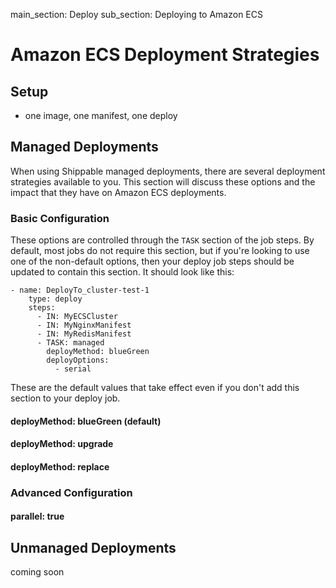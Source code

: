 main_section: Deploy
sub_section: Deploying to Amazon ECS

# Amazon ECS Deployment Strategies

## Setup
- one image, one manifest, one deploy


## Managed Deployments
When using Shippable managed deployments, there are several deployment strategies available to you. This section will discuss these options and the impact that they have on Amazon ECS deployments.

### Basic Configuration
These options are controlled through the `TASK` section of the job steps.  By default, most jobs do not require this section, but if you're looking to use one of the non-default options, then your deploy job steps should be updated to contain this section.  It should look like this:

```
- name: DeployTo_cluster-test-1
    type: deploy
    steps:
      - IN: MyECSCluster
      - IN: MyNginxManifest
      - IN: MyRedisManifest
      - TASK: managed
        deployMethod: blueGreen
        deployOptions:
          - serial
```
These are the default values that take effect even if you don't add this section to your deploy job.

#### deployMethod: blueGreen (default)

#### deployMethod: upgrade

#### deployMethod: replace


### Advanced Configuration

#### parallel: true


## Unmanaged Deployments
coming soon
